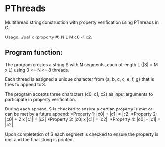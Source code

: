 # PThreads
Multithread string construction with property verification using PThreads in C.  
   
Usage: ./pa1.x (property #) N L M c0 c1 c2.  
## Program function:
The program creates a string S with M segments, each of length L (|S| = M x L) using 3 <= N <= 8 threads.  
   
Each thread is assigned a unique character from {a, b, c, d, e, f, g} that is tries to append to S.  
   
The program accepts three characters (c0, c1, c2) as input arguments to participate in property verification.  
   
During each append, S is checked to ensure a certian property is met or can be met by a future append:
  *Property 1: |c0| + |c1| = |c2|
  *Property 2: |c0| + 2 x |c1| = |c2|
  *Property 3: |c0| x |c1| = |c2|
  *Property 4: |c0| - |c1| = |c2|
   
Upon completetion of S each segment is checked to ensure the property is met and the final string is printed.   
